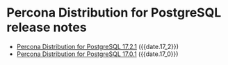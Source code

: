 # Percona Distribution for PostgreSQL release notes 

* [Percona Distribution for PostgreSQL 17.2.1](release-notes-v17.2.md) ({{date.17_2}})
* [Percona Distribution for PostgreSQL 17.0.1](release-notes-v17.0.md) ({{date.17_0}})
